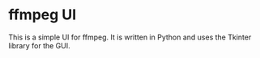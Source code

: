 # ffmpeg UI

This is a simple UI for ffmpeg. It is written in Python and uses the Tkinter library for the GUI.
